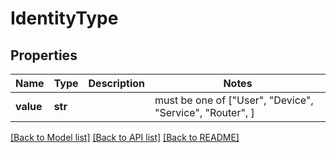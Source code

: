 # IdentityType


## Properties
Name | Type | Description | Notes
------------ | ------------- | ------------- | -------------
**value** | **str** |  |  must be one of ["User", "Device", "Service", "Router", ]

[[Back to Model list]](../README.md#documentation-for-models) [[Back to API list]](../README.md#documentation-for-api-endpoints) [[Back to README]](../README.md)


